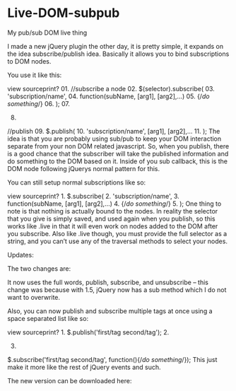 # Live-DOM-subpub
My pub/sub DOM live thing


I made a new jQuery plugin the other day, it is pretty simple, it expands on the idea subscribe/publish idea. Basically it allows you to bind subscriptions to DOM nodes.

You use it like this:

view sourceprint?
01.
//subscribe a node
02.
$(selector).subscribe(
03.
'subscription/name',
04.
function(subName, [arg1], [arg2],...)
05.
{/*do something*/}
06.
);
07.
 
08.
//publish
09.
$.publish(
10.
'subscription/name', [arg1], [arg2],...
11.
);
The idea is that you are probably using sub/pub to keep your DOM interaction separate from your non DOM related javascript. So, when you publish, there is a good chance that the subscriber will take the published information and do something to the DOM based on it. Inside of you sub callback, this is the DOM node following jQuerys normal pattern for this.

You can still setup normal subscriptions like so:

view sourceprint?
1.
$.subscribe(
2.
'subscription/name',
3.
function(subName, [arg1], [arg2],...)
4.
{/*do something*/}
5.
);
One thing to note is that nothing is actually bound to the nodes. In reality the selector that you give is simply saved, and used again when you publish, so this works like .live in that it will even work on nodes added to the DOM after you subscribe. Also like .live though, you must provide the full selector as a string, and you can’t use any of the traversal methods to select your nodes.


Updates:

The two changes are:

It now uses the full words, publish, subscribe, and unsubscribe – this change was because with 1.5, jQuery now has a sub method which I do not want to overwrite.

Also, you can now publish and subscribe multiple tags at once using a space separated list like so:

view sourceprint?
1.
$.publish('first/tag second/tag');
2.
 
3.
$.subscribe('first/tag second/tag', function(){/*do something*/});
This just make it more like the rest of jQuery events and such.

The new version can be downloaded here:
